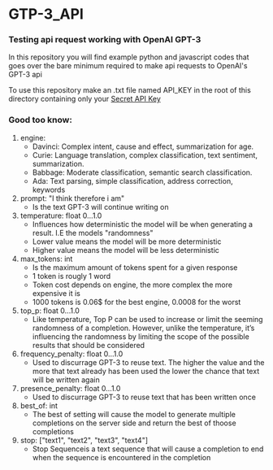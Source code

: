 # GTP-3_API
 
### Testing api request working with OpenAI GPT-3

In this repository you will find example python and javascript codes that goes over the bare minimum required to make api requests to OpenAI's GPT-3 api 

To use this repository make an .txt file named API_KEY in the root of this directory containing only your [Secret API Key](https://beta.openai.com/account/api-keys)

### Good too know:
1. engine:
    * Davinci: Complex intent, cause and effect, summarization for age.
    * Curie: Language translation, complex classification, text sentiment, summarization.
    * Babbage: Moderate classification, semantic search classification.
    * Ada: Text parsing, simple classification, address correction, keywords
2. prompt: "I think therefore i am"
    * Is the text GPT-3 will continue writing on
3. temperature: float 0...1.0
    * Influences how deterministic the model will be when generating a result. I.E the models "randomness"
    * Lower value means the model will be more deterministic
    * Higher value means the model will be less deterministic
4. max_tokens: int
    * Is the maximum amount of tokens spent for a given response
    * 1 token is rougly 1 word
    * Token cost depends on engine, the more complex the more expensive it is
    * 1000 tokens is 0.06$ for the best engine, 0.0008 for the worst  
5. top_p: float 0...1.0
    * Like temperature, Top P can be used to increase or limit the seeming randomness of a completion. However, unlike the temperature, it’s influencing the randomness by limiting the scope of the possible results that should be considered
6. frequency_penalty: float 0...1.0
    * Used to discurrage GPT-3 to reuse text. The higher the value and the more that text already has been used the lower the chance that text will be written again
7. presence_penalty: float 0...1.0
    * Used to discurrage GPT-3 to reuse text that has been written once
8. best_of: int
    * The best of setting will cause the model to generate multiple completions on the server side and return the best of thoose completions
9. stop: ["text1", "text2", "text3", "text4"]
    * Stop Sequenceis a text sequence that will cause a completion to end when the sequence is encountered in the completion